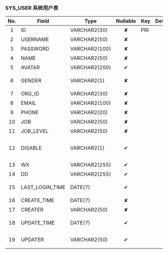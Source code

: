 ### SYS_USER   系统用户表 
| No.  | Field  | Type  | Nullable  | Key | Default | Remarks |
| :------------: | ------------ | ------------ | :------------: | ------------ | ------------ | ------------ |
| 1 | ID |  VARCHAR2(30) | ✘  | PRI  |   | 主键id  |
| 2 | USERNAME |  VARCHAR2(50) | ✘  |   |   | 用户民  |
| 3 | PASSWORD |  VARCHAR2(100) | ✘  |   |   | 密码  |
| 4 | NAME |  VARCHAR2(50) | ✘  |   |   | 姓名  |
| 5 | AVATAR |  VARCHAR2(200) | ✔  |   |   | 头像  |
| 6 | GENDER |  VARCHAR2(1) | ✘  |   |   | 性别M男F女  |
| 7 | ORG_ID |  VARCHAR2(30) | ✘  |   |   | 部门  |
| 8 | EMAIL |  VARCHAR2(100) | ✘  |   |   | 电子邮箱  |
| 9 | PHONE |  VARCHAR2(20) | ✘  |   |   | 电话  |
| 10 | JOB |  VARCHAR2(50) | ✘  |   |   | 职位  |
| 11 | JOB_LEVEL |  VARCHAR2(50) | ✘  |   |   | 职位级别  |
| 12 | DISABLE |  VARCHAR2(1) | ✔  |   |   | 是否禁用0未禁用1禁用  |
| 13 | WX |  VARCHAR2(255) | ✔  |   |   | 微信预留  |
| 14 | DD |  VARCHAR2(255) | ✔  |   |   | 钉钉预留  |
| 15 | LAST_LOGIN_TIME |  DATE(7) | ✔  |   |   | 最后登录时间  |
| 16 | CREATE_TIME |  DATE(7) | ✘  |   |   | 创建时间  |
| 17 | CREATER |  VARCHAR2(50) | ✘  |   |   | 创建人  |
| 18 | UPDATE_TIME |  DATE(7) | ✔  |   |   | 最后修改时间  |
| 19 | UPDATER |  VARCHAR2(50) | ✔  |   |   | 最后修改人  |



